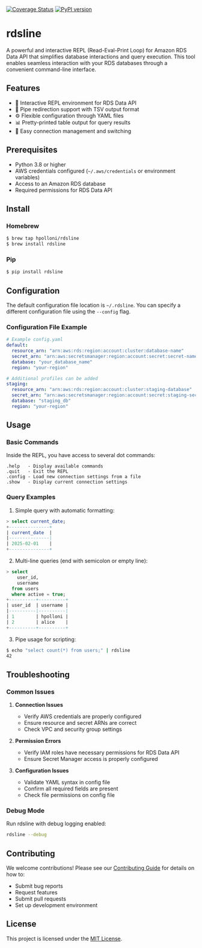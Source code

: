 [![Coverage Status](https://coveralls.io/repos/github/hpolloni/rdsline/badge.svg?branch=master)](https://coveralls.io/github/hpolloni/rdsline?branch=master)
[![PyPI version](https://badge.fury.io/py/rdsline.svg)](https://badge.fury.io/py/rdsline)

# rdsline

A powerful and interactive REPL (Read-Eval-Print Loop) for Amazon RDS Data API that simplifies database interactions and query execution. This tool enables seamless interaction with your RDS databases through a convenient command-line interface.

## Features

- 🚀 Interactive REPL environment for RDS Data API
- 🔄 Pipe redirection support with TSV output format
- ⚙️ Flexible configuration through YAML files
- 📊 Pretty-printed table output for query results
- 🔌 Easy connection management and switching

## Prerequisites

- Python 3.8 or higher
- AWS credentials configured (`~/.aws/credentials` or environment variables)
- Access to an Amazon RDS database
- Required permissions for RDS Data API

## Install

### Homebrew
```bash
$ brew tap hpolloni/rdsline
$ brew install rdsline
```

### Pip
```bash
$ pip install rdsline
```

## Configuration

The default configuration file location is `~/.rdsline`. You can specify a different configuration file using the `--config` flag.

### Configuration File Example

```yaml
# Example config.yaml
default:
  resource_arn: "arn:aws:rds:region:account:cluster:database-name"
  secret_arn: "arn:aws:secretsmanager:region:account:secret:secret-name"
  database: "your_database_name"
  region: "your-region"

# Additional profiles can be added
staging:
  resource_arn: "arn:aws:rds:region:account:cluster:staging-database"
  secret_arn: "arn:aws:secretsmanager:region:account:secret:staging-secret"
  database: "staging_db"
  region: "your-region"
```

## Usage

### Basic Commands

Inside the REPL, you have access to several dot commands:

```
.help   - Display available commands
.quit   - Exit the REPL
.config - Load new connection settings from a file
.show   - Display current connection settings
```

### Query Examples

1. Simple query with automatic formatting:
```sql
> select current_date;
+---------------+
| current_date  |
|---------------|
| 2025-02-01    |
+---------------+
```

2. Multi-line queries (end with semicolon or empty line):
```sql
> select 
    user_id,
    username
  from users
  where active = true;
+----------+----------+
| user_id  | username |
|----------|----------|
| 1        | hpolloni |
| 2        | alice    |
+----------+----------+
```

3. Pipe usage for scripting:
```bash
$ echo "select count(*) from users;" | rdsline
42
```

## Troubleshooting

### Common Issues

1. **Connection Issues**
   - Verify AWS credentials are properly configured
   - Ensure resource and secret ARNs are correct
   - Check VPC and security group settings

2. **Permission Errors**
   - Verify IAM roles have necessary permissions for RDS Data API
   - Ensure Secret Manager access is properly configured

3. **Configuration Issues**
   - Validate YAML syntax in config file
   - Confirm all required fields are present
   - Check file permissions on config file

### Debug Mode

Run rdsline with debug logging enabled:
```bash
rdsline --debug
```

## Contributing

We welcome contributions! Please see our [Contributing Guide](https://github.com/hpolloni/rdsline/blob/master/CONTRIBUTING.md) for details on how to:
- Submit bug reports
- Request features
- Submit pull requests
- Set up development environment

## License

This project is licensed under the [MIT License](https://github.com/hpolloni/rdsline/blob/master/LICENSE.txt).
